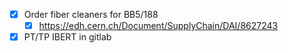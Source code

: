 - [x] Order fiber cleaners for BB5/188
  - [x] https://edh.cern.ch/Document/SupplyChain/DAI/8627243
- [x] PT/TP IBERT in gitlab
